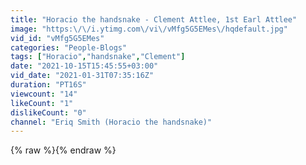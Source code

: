 ```yaml
---
title: "Horacio the handsnake - Clement Attlee, 1st Earl Attlee"
image: "https:\/\/i.ytimg.com\/vi\/vMfg5G5EMes\/hqdefault.jpg"
vid_id: "vMfg5G5EMes"
categories: "People-Blogs"
tags: ["Horacio","handsnake","Clement"]
date: "2021-10-15T15:45:55+03:00"
vid_date: "2021-01-31T07:35:16Z"
duration: "PT16S"
viewcount: "14"
likeCount: "1"
dislikeCount: "0"
channel: "Eriq Smith (Horacio the handsnake)"
---
```

{% raw %}{% endraw %}
